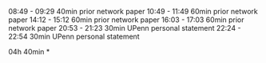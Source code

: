 08:49 - 09:29   40min   prior network paper
10:49 - 11:49   60min   prior network paper
14:12 - 15:12   60min   prior network paper
16:03 - 17:03   60min   prior network paper
20:53 - 21:23   30min   UPenn personal statement
22:24 - 22:54   30min   UPenn personal statement

04h 40min
*
